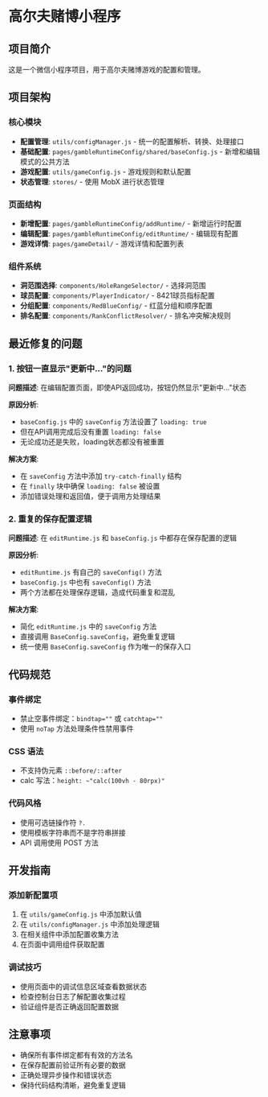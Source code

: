 # 高尔夫赌博小程序

## 项目简介
这是一个微信小程序项目，用于高尔夫赌博游戏的配置和管理。

## 项目架构

### 核心模块
- **配置管理**: `utils/configManager.js` - 统一的配置解析、转换、处理接口
- **基础配置**: `pages/gambleRuntimeConfig/shared/baseConfig.js` - 新增和编辑模式的公共方法
- **游戏配置**: `utils/gameConfig.js` - 游戏规则和默认配置
- **状态管理**: `stores/` - 使用 MobX 进行状态管理

### 页面结构
- **新增配置**: `pages/gambleRuntimeConfig/addRuntime/` - 新增运行时配置
- **编辑配置**: `pages/gambleRuntimeConfig/editRuntime/` - 编辑现有配置
- **游戏详情**: `pages/gameDetail/` - 游戏详情和配置列表

### 组件系统
- **洞范围选择**: `components/HoleRangeSelector/` - 选择洞范围
- **球员配置**: `components/PlayerIndicator/` - 8421球员指标配置
- **分组配置**: `components/RedBlueConfig/` - 红蓝分组和顺序配置
- **排名配置**: `components/RankConflictResolver/` - 排名冲突解决规则

## 最近修复的问题

### 1. 按钮一直显示"更新中..."的问题
**问题描述**: 在编辑配置页面，即使API返回成功，按钮仍然显示"更新中..."状态

**原因分析**: 
- `baseConfig.js` 中的 `saveConfig` 方法设置了 `loading: true`
- 但在API调用完成后没有重置 `loading: false`
- 无论成功还是失败，loading状态都没有被重置

**解决方案**:
- 在 `saveConfig` 方法中添加 `try-catch-finally` 结构
- 在 `finally` 块中确保 `loading: false` 被设置
- 添加错误处理和返回值，便于调用方处理结果

### 2. 重复的保存配置逻辑
**问题描述**: 在 `editRuntime.js` 和 `baseConfig.js` 中都存在保存配置的逻辑

**原因分析**:
- `editRuntime.js` 有自己的 `saveConfig()` 方法
- `baseConfig.js` 中也有 `saveConfig()` 方法
- 两个方法都在处理保存逻辑，造成代码重复和混乱

**解决方案**:
- 简化 `editRuntime.js` 中的 `saveConfig` 方法
- 直接调用 `BaseConfig.saveConfig`，避免重复逻辑
- 统一使用 `BaseConfig.saveConfig` 作为唯一的保存入口

## 代码规范

### 事件绑定
- 禁止空事件绑定：`bindtap=""` 或 `catchtap=""`
- 使用 `noTap` 方法处理条件性禁用事件

### CSS 语法
- 不支持伪元素 `::before/::after`
- calc 写法：`height: ~"calc(100vh - 80rpx)"`

### 代码风格
- 使用可选链操作符 `?.`
- 使用模板字符串而不是字符串拼接
- API 调用使用 POST 方法

## 开发指南

### 添加新配置项
1. 在 `utils/gameConfig.js` 中添加默认值
2. 在 `utils/configManager.js` 中添加处理逻辑
3. 在相关组件中添加配置收集方法
4. 在页面中调用组件获取配置

### 调试技巧
- 使用页面中的调试信息区域查看数据状态
- 检查控制台日志了解配置收集过程
- 验证组件是否正确返回配置数据

## 注意事项
- 确保所有事件绑定都有有效的方法名
- 在保存配置前验证所有必要的数据
- 正确处理异步操作和错误状态
- 保持代码结构清晰，避免重复逻辑

